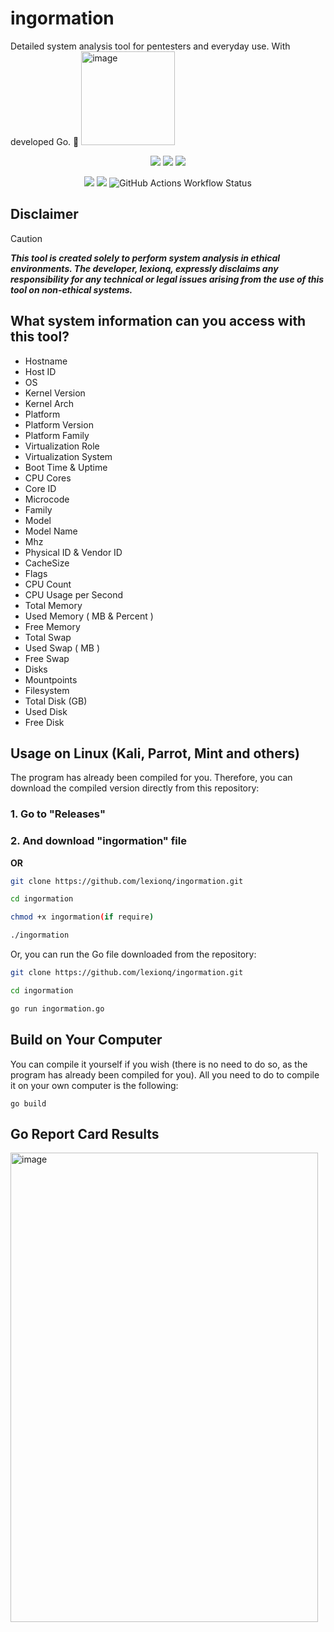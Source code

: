 # ingormation
Detailed system analysis tool for pentesters and everyday use. With developed Go. 🦫
<img width="150" height="150" alt="image" src="https://github.com/user-attachments/assets/4f062d07-a993-45f6-a99a-50b55490eec3" />

<p align="center">
  <img src="https://img.shields.io/github/license/lexionq/ingormation?style=for-the-badge&color=blue">
  <img src="https://img.shields.io/github/languages/top/lexionq/ingormation?style=for-the-badge&color=cyan">
  <img src="https://img.shields.io/github/v/release/lexionq/ingormation?style=for-the-badge&color=purple">  
</p>
<p align="center">
  <img src="https://img.shields.io/github/go-mod/go-version/lexionq/ingormation?style=for-the-badge&color=darkblue">
  <img src="https://goreportcard.com/badge/github.com/lexionq/ingormation?style=for-the-badge&color=purple">
  <img alt="GitHub Actions Workflow Status" src="https://img.shields.io/github/actions/workflow/status/lexionq/ingormation/go.yml?style=for-the-badge&color=darkgreen">
</p>

## Disclaimer
>[!CAUTION]
> ***This tool is created solely to perform system analysis in ethical environments. The developer, lexionq, expressly disclaims any responsibility for any technical or legal issues arising from the use of this tool on non-ethical systems.***

## What system information can you access with this tool?
- Hostname
- Host ID
- OS
- Kernel Version
- Kernel Arch
- Platform
- Platform Version
- Platform Family
- Virtualization Role
- Virtualization System
- Boot Time & Uptime
- CPU Cores
- Core ID
- Microcode
- Family
- Model
- Model Name
- Mhz
- Physical ID & Vendor ID
- CacheSize
- Flags
- CPU Count
- CPU Usage per Second
- Total Memory
- Used Memory ( MB & Percent )
- Free Memory
- Total Swap
- Used Swap ( MB )
- Free Swap
- Disks
- Mountpoints
- Filesystem
- Total Disk (GB)
- Used Disk
- Free Disk

## Usage on Linux (Kali, Parrot, Mint and others)
The program has already been compiled for you. Therefore, you can download the compiled version directly from this repository:

### 1. Go to "Releases"

### 2. And download "ingormation" file

**OR**

```bash
git clone https://github.com/lexionq/ingormation.git

cd ingormation

chmod +x ingormation(if require)

./ingormation
```

Or, you can run the Go file downloaded from the repository:

```bash
git clone https://github.com/lexionq/ingormation.git

cd ingormation

go run ingormation.go

```

## Build on Your Computer
You can compile it yourself if you wish (there is no need to do so, as the program has already been compiled for you). All you need to do to compile it on your own computer is the following:

`go build`

## Go Report Card Results
<img width="492" height="751" alt="image" src="https://github.com/user-attachments/assets/30f24f50-be8d-4f2e-9bc2-f562a60f0e4e" />
